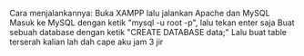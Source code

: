 Cara menjalankannya:
Buka XAMPP lalu jalankan Apache dan MySQL
Masuk ke MySQL dengan ketik "mysql -u root -p", lalu tekan enter saja
Buat sebuah database dengan ketik "CREATE DATABASE data;"
Lalu buat table terserah kalian lah dah cape aku jam 3 jir
